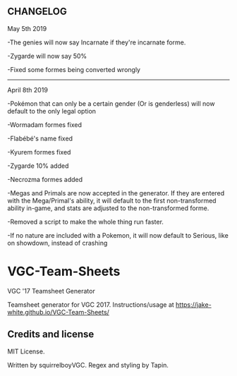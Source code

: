 CHANGELOG
-------------------------------------
May 5th 2019

-The genies will now say Incarnate if they're incarnate forme.

-Zygarde will now say 50%

-Fixed some formes being converted wrongly

-------------------------------------
April 8th 2019

-Pokémon that can only be a certain gender (Or is genderless) will now default to the only legal option

-Wormadam formes fixed

-Flabébé's name fixed

-Kyurem formes fixed

-Zygarde 10% added

-Necrozma formes added

-Megas and Primals are now accepted in the generator. If they are entered with the Mega/Primal's ability, it will default to the first non-transformed ability in-game, and stats are adjusted to the non-transformed forme.

-Removed a script to make the whole thing run faster.

-If no nature are included with a Pokemon, it will now default to Serious, like on showdown, instead of crashing




# VGC-Team-Sheets
VGC '17 Teamsheet Generator

Teamsheet generator for VGC 2017. Instructions/usage at https://jake-white.github.io/VGC-Team-Sheets/

Credits and license
-------------------

MIT License.

Written by squirrelboyVGC. Regex and styling by Tapin.
